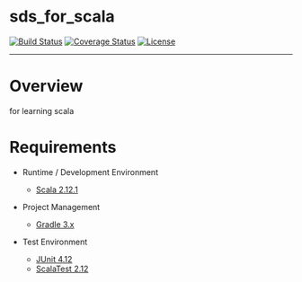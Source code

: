 # sds_for_scala

[![Build Status](https://travis-ci.org/g1144146/sds_for_scala.svg?branch=master)](https://travis-ci.org/g1144146/sds_for_scala) [![Coverage Status](https://coveralls.io/repos/github/g1144146/sds_for_scala/badge.svg?branch=master)](https://coveralls.io/github/g1144146/sds_for_scala?branch=master) [![License](https://img.shields.io/badge/license-Apache%202.0-blue.svg?style=flat)](https://github.com/g1144146/sds_for_scala/blob/master/LICENSE)

---
# Overview

for learning scala


# Requirements

* Runtime / Development Environment
    * [Scala 2.12.1](https://www.scala-lang.org/)

* Project Management
    * [Gradle 3.x](http://gradle.org/)

* Test Environment
    * [JUnit 4.12](http://junit.org/junit4/)
    * [ScalaTest 2.12](http://www.scalatest.org/)

